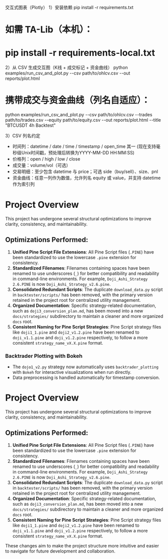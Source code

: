 交互式图表（Plotly）
1）安装依赖
   pip install -r requirements.txt
   # 如需 TA-Lib（本机）：
   # pip install -r requirements-local.txt

2）从 CSV 生成交互图（K线 + 成交标记 + 资金曲线）
   python examples/run_csv_and_plot.py --csv path/to/ohlcv.csv --out reports/plot.html
   # 携带成交与资金曲线（列名自适应）：
   python examples/run_csv_and_plot.py --csv path/to/ohlcv.csv --trades path/to/trades.csv --equity path/to/equity.csv --out reports/plot.html --title "BTCUSDT 4h Backtest"

3）CSV 列名约定
   - 时间列：datetime / date / time / timestamp / open_time 其一 (现在支持毫秒级Unix时间戳，预处理后转换为YYYY-MM-DD HH:MM:SS)
   - 价格列：open / high / low / close
   - 成交量：volume/vol（可选）
   - 交易明细：至少包含 datetime 与 price；可选 side（buy/sell）、size、pnl
   - 资金曲线：任意一列作为数值，允许列名 equity 或 value，并支持 datetime 作为索引列

# Project Overview

This project has undergone several structural optimizations to improve clarity, consistency, and maintainability.

## Optimizations Performed:

1.  **Unified Pine Script File Extensions**: All Pine Script files (`.PINE`) have been standardized to use the lowercase `.pine` extension for consistency.
2.  **Standardized Filenames**: Filenames containing spaces have been renamed to use underscores (`_`) for better compatibility and readability in command-line environments. For example, `Doji_Ashi_Strategy 2.6.PINE` is now `Doji_Ashi_Strategy_v2.6.pine`.
3.  **Consolidated Redundant Scripts**: The duplicate `download_data.py` script in `backtester/scripts/` has been removed, with the primary version retained in the project root for centralized utility management.
4.  **Organized Documentation**: Specific strategy-related documentation, such as `doji3_conversion_plan.md`, has been moved into a new `docs/strategies/` subdirectory to maintain a cleaner and more organized `docs` root.
5.  **Consistent Naming for Pine Script Strategies**: Pine Script strategy files like `doji1_1.pine` and `doji2_v1.2.pine` have been renamed to `doji_v1.1.pine` and `doji_v1.2.pine` respectively, to follow a more consistent `strategy_name_vX.X.pine` format.

### Backtrader Plotting with Bokeh

*   The `dojo1_v2.py` strategy now automatically uses `backtrader_plotting` with `Bokeh` for interactive visualizations when run directly.
*   Data preprocessing is handled automatically for timestamp conversion.


# Project Overview

This project has undergone several structural optimizations to improve clarity, consistency, and maintainability.

## Optimizations Performed:

1.  **Unified Pine Script File Extensions**: All Pine Script files (`.PINE`) have been standardized to use the lowercase `.pine` extension for consistency.
2.  **Standardized Filenames**: Filenames containing spaces have been renamed to use underscores (`_`) for better compatibility and readability in command-line environments. For example, `Doji_Ashi_Strategy 2.6.PINE` is now `Doji_Ashi_Strategy_v2.6.pine`.
3.  **Consolidated Redundant Scripts**: The duplicate `download_data.py` script in `backtester/scripts/` has been removed, with the primary version retained in the project root for centralized utility management.
4.  **Organized Documentation**: Specific strategy-related documentation, such as `doji3_conversion_plan.md`, has been moved into a new `docs/strategies/` subdirectory to maintain a cleaner and more organized `docs` root.
5.  **Consistent Naming for Pine Script Strategies**: Pine Script strategy files like `doji1_1.pine` and `doji2_v1.2.pine` have been renamed to `doji_v1.1.pine` and `doji_v1.2.pine` respectively, to follow a more consistent `strategy_name_vX.X.pine` format.

These changes aim to make the project structure more intuitive and easier to navigate for future development and collaboration.